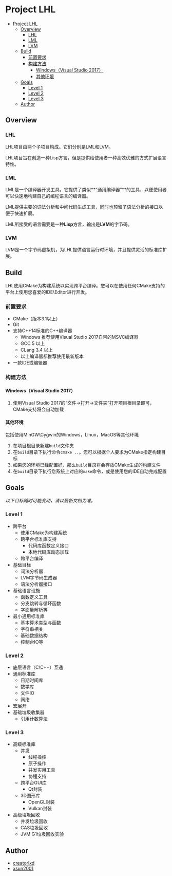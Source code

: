 # Project LHL

<!-- TOC -->

- [Project LHL](#project-lhl)
    - [Overview](#overview)
        - [LHL](#lhl)
        - [LML](#lml)
        - [LVM](#lvm)
    - [Build](#build)
        - [前置要求](#前置要求)
        - [构建方法](#构建方法)
            - [Windows（Visual Studio 2017）](#windowsvisual-studio-2017)
            - [其他环境](#其他环境)
    - [Goals](#goals)
        - [Level 1](#level-1)
        - [Level 2](#level-2)
        - [Level 3](#level-3)
    - [Author](#author)

<!-- /TOC -->

## Overview

### LHL

LHL项目由两个子项目构成。它们分别是LML和LVM。

LHL项目旨在创造一种Lisp方言，但是提供给使用者一种高效优雅的方式扩展语言特性。

### LML

LML是一个编译器开发工具。它提供了类似**“通用编译器”**的工具，以便使用者可以快速地构建自己的编程语言的编译器。

LML提供主要的词法分析和中间代码生成工具，同时也预留了语法分析的接口以便于快速扩展。

LML所接受的语言需要是一种**Lisp**方言，输出是**LVM**的字节码。

### LVM

LVM是一个字节码虚拟机，为LHL提供语言运行时环境，并且提供灵活的标准库扩展。

## Build

LHL使用CMake为构建系统以实现跨平台编译。您可以在使用任何CMake支持的平台上使用您喜爱的IDE\Editor进行开发。

### 前置要求

- CMake（版本3.1以上）
- Git
- 支持C++14标准的C++编译器
  - Windows 推荐使用Visual Studio 2017自带的MSVC编译器
  - GCC 5 以上
  - CLang 3.4 以上
  - 以上编译器都推荐使用最新版本
- 一款IDE或编辑器

### 构建方法

#### Windows（Visual Studio 2017）

1. 使用Visual Studio 2017的“文件->打开->文件夹”打开项目根目录即可，CMake支持将会自动加载

#### 其他环境

包括使用MinGW\Cygwin的Windows，Linux，MacOS等其他环境

1. 在项目根目录新建`build`文件夹
2. 在`build`目录下执行命令`cmake ..`。您可以根据个人要求为CMake指定构建目标
3. 如果您的环境已经配置好，那么`build`目录将会存放CMake生成的构建文件
4. 在`build`目录下执行您系统上对应的`make`命令，或是使用您的IDE自动完成配置

## Goals

_以下目标随时可能变动，请以最新文档为准。_

### Level 1

- 跨平台
  - 使用CMake为构建系统
  - 跨平台标准库支持
    - 代码库函数定义接口
    - 本地代码库动态加载
  - 跨平台编译
- 基础目标
  - 词法分析器
  - LVM字节码生成器
  - 语法分析器接口
- 基础语言设施
  - 函数定义工具
  - 分支跳转与循环函数
  - 字面量解析等
- 最小通用标准库
  - 基本算术类型与函数
  - 字符串相关
  - 基础数据结构
  - 控制台IO等

### Level 2

- 底层语言（C\C++）互通
- 通用标准库
  - 日期时间库
  - 数学库
  - 文件IO
  - 网络
- 宏展开
- 基础垃圾收集器
  - 引用计数算法

### Level 3

- 高级标准库
  - 并发
    - 线程操控
    - 原子操作
    - 并发实用工具
    - 协程支持
  - 跨平台GUI库
    - Qt封装
  - 3D图形库
    - OpenGL封装
    - Vulkan封装
- 高级垃圾回收
  - 并发垃圾回收
  - CAS垃圾回收
  - JVM G1垃圾回收实验

## Author

- [creatorlxd](https://github.com/creatorlxd)
- [xsun2001](https://github.com/xsun2001)